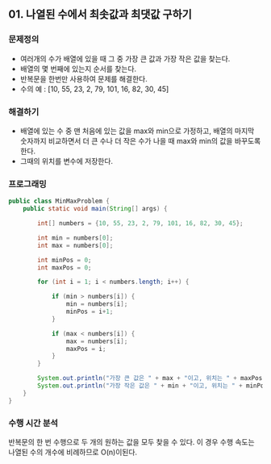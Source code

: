 ## 01. 나열된 수에서 최솟값과 최댓값 구하기
### 문제정의
- 여러개의 수가 배열에 있을 때 그 중 가장 큰 값과 가장 작은 값을 찾는다.
- 배열의 몇 번째에 있는지 순서를 찾는다.
- 반복문을 한번만 사용하여 문제를 해결한다.
- 수의 예 : [10, 55, 23, 2, 79, 101, 16, 82, 30, 45]

### 해결하기
- 배열에 있는 수 중 맨 처음에 있는 값을 max와 min으로 가정하고, 배열의 마지막 숫자까지 비교하면서 더 큰 수나 더 작은 수가 나을 때 max와 min의 값을 바꾸도록한다.
- 그때의 위치를 변수에 저장한다.

### 프로그래밍
```java
public class MinMaxProblem {
    public static void main(String[] args) {

        int[] numbers = {10, 55, 23, 2, 79, 101, 16, 82, 30, 45};

        int min = numbers[0];
        int max = numbers[0];

        int minPos = 0;
        int maxPos = 0;

        for (int i = 1; i < numbers.length; i++) {

            if (min > numbers[i]) {
                min = numbers[i];
                minPos = i+1;
            }

            if (max < numbers[i]) {
                max = numbers[i];
                maxPos = i;
            }
        }

        System.out.println("가장 큰 값은 " + max + "이고, 위치는 " + maxPos + "번 째입니다.");
        System.out.println("가장 작은 값은 " + min + "이고, 위치는 " + minPos + "번 째입니다.");
    }
}
```

### 수행 시간 분석
반복문의 한 번 수행으로 두 개의 원하는 값을 모두 찾을 수 있다. 이 경우 수행 속도는 나열된 수의 개수에 비례하므로 O(n)이된다.